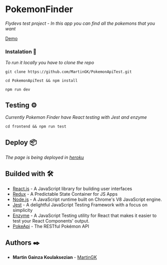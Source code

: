 # PokemonFinder

_Flydevs test project - In this app you can find all the pokemons that you want_

 [Demo](https://pokemonfinder-martingk.herokuapp.com/)

### Instalation 🔧

_To run it locally you have to clone the repo_

```
git clone https://github.com/MartinGK/PokemonApiTest.git
```

```
cd PokemonApiTest && npm install
```

```
npm run dev
```

## Testing ⚙️

_Currently Pokemon Finder have React testing with Jest and enzyme_

```
cd frontend && npm run test
```

## Deploy 📦

_The page is being deployed in [heroku](https://pokemonfinder-martingk.herokuapp.com/)_

## Builded with 🛠️

* [React.js](https://reactjs.org/) - A JavaScript library for building user interfaces
* [Redux](https://redux.js.org/) - A Predictable State Container for JS Apps
* [Node.js](https://nodejs.org/en/) - A JavaScript runtime built on Chrome's V8 JavaScript engine.
* [Jest](https://jestjs.io/) - A delightful JavaScript Testing Framework with a focus on simplicity
* [Enzyme](https://enzymejs.github.io/enzyme/?utm_source=next.36kr.com) - A JavaScript Testing utility for React that makes it easier to test your React Components' output.
* [PokeApi](https://pokeapi.co/) - The RESTful Pokémon API

## Authors ✒️

* **Martin Gainza Koulaksezian** - [MartinGK](https://github.com/MartinGK)